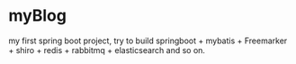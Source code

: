 # myBlog
my first spring boot project, try to build springboot + mybatis + Freemarker + shiro + redis + rabbitmq + elasticsearch and so on.
